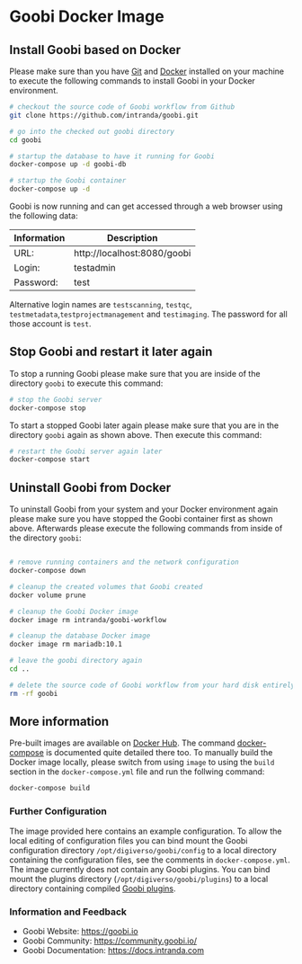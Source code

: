 # Goobi Docker Image

## Install Goobi based on Docker

Please make sure than you have [Git](https://git-scm.com/) and [Docker](https://www.docker.com/) installed on your machine to execute the following commands to install Goobi in your Docker environment.

```bash
# checkout the source code of Goobi workflow from Github
git clone https://github.com/intranda/goobi.git

# go into the checked out goobi directory
cd goobi

# startup the database to have it running for Goobi
docker-compose up -d goobi-db

# startup the Goobi container
docker-compose up -d
```

Goobi is now running and can get accessed through a web browser using the following data:

Information | Description
------------|----------------------------
URL:        | http://localhost:8080/goobi
Login:      | testadmin
Password:   | test

Alternative login names are `testscanning`, `testqc`, `testmetadata`,`testprojectmanagement` and `testimaging`. The password for all those account is `test`.

## Stop Goobi and restart it later again

To stop a running Goobi please make sure that you are inside of the directory `goobi` to execute this command:

```bash
# stop the Goobi server
docker-compose stop
```

To start a stopped Goobi later again please make sure that you are in the directory `goobi` again as shown above. Then execute this command:

```bash
# restart the Goobi server again later
docker-compose start
```

## Uninstall Goobi from Docker

To uninstall Goobi from your system and your Docker environment again please make sure you have stopped the Goobi container first as shown above. Afterwards please execute the following commands from inside of the directory `goobi`:

```bash

# remove running containers and the network configuration
docker-compose down

# cleanup the created volumes that Goobi created
docker volume prune

# cleanup the Goobi Docker image
docker image rm intranda/goobi-workflow

# cleanup the database Docker image
docker image rm mariadb:10.1

# leave the goobi directory again
cd ..

# delete the source code of Goobi workflow from your hard disk entirely
rm -rf goobi
```

## More information

Pre-built images are available on [Docker Hub](https://hub.docker.com/r/intranda/goobi-workflow). The command [docker-compose](https://docs.docker.com/compose/) is documented quite detailed there too.
To manually build the Docker image locally, please switch from using `image` to using the `build` section in the `docker-compose.yml` file and run the follwing command:

```bash
docker-compose build
```

### Further Configuration

The image provided here contains an example configuration. To allow the local editing of configuration files you can bind mount the Goobi configuration directory `/opt/digiverso/goobi/config` to a local directory containing the configuration files, see the comments in `docker-compose.yml`.
The image currently does not contain any Goobi plugins. You can bind mount the plugins directory (`/opt/digiverso/goobi/plugins`) to a local directory containing compiled [Goobi plugins](https://docs.intranda.com/goobi-workflow-plugins-en/).

### Information and Feedback

- Goobi Website: https://goobi.io
- Goobi Community: https://community.goobi.io/
- Goobi Documentation: https://docs.intranda.com
